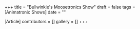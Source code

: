 +++
title = "Bullwinkle's Moosetronics Show"
draft = false
tags = [Animatronic Shows]
date = ""

[Article]
contributors = []
gallery = []
+++
